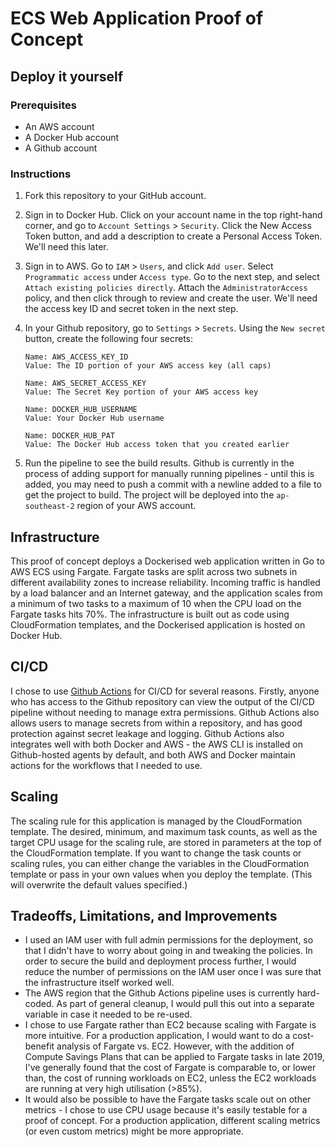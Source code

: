 # ECS Web Application Proof of Concept

## Deploy it yourself

### Prerequisites

- An AWS account
- A Docker Hub account
- A Github account

### Instructions

1. Fork this repository to your GitHub account.

1. Sign in to Docker Hub.  Click on your account name in the top right-hand corner, and go to `Account Settings` > `Security`.  Click the New Access Token button, and add a description to create a Personal Access Token.  We'll need this later.

1. Sign in to AWS.  Go to `IAM` > `Users`, and click `Add user`.  Select `Programmatic access` under `Access type`. Go to the next step, and select `Attach existing policies directly`.  Attach the `AdministratorAccess` policy, and then click through to review and create the user.  We'll need the access key ID and secret token in the next step.

1. In your Github repository, go to `Settings` > `Secrets`.  Using the `New secret` button, create the following four secrets:

    ```
    Name: AWS_ACCESS_KEY_ID
    Value: The ID portion of your AWS access key (all caps)

    Name: AWS_SECRET_ACCESS_KEY
    Value: The Secret Key portion of your AWS access key

    Name: DOCKER_HUB_USERNAME
    Value: Your Docker Hub username

    Name: DOCKER_HUB_PAT
    Value: The Docker Hub access token that you created earlier
    ```

1. Run the pipeline to see the build results.  Github is currently in the process of adding support for manually running pipelines - until this is added, you may need to push a commit with a newline added to a file to get the project to build.  The project will be deployed into the `ap-southeast-2` region of your AWS account.

## Infrastructure

This proof of concept deploys a Dockerised web application written in Go to AWS ECS using Fargate.  Fargate tasks are split across two subnets in different availability zones to increase reliability.  Incoming traffic is handled by a load balancer and an Internet gateway, and the application scales from a minimum of two tasks to a maximum of 10 when the CPU load on the Fargate tasks hits 70%.  The infrastructure is built out as code using CloudFormation templates, and the Dockerised application is hosted on Docker Hub.

## CI/CD

I chose to use [Github Actions](https://github.com/features/actions) for CI/CD for several reasons.  Firstly, anyone who has access to the Github repository can view the output of the CI/CD pipeline without needing to manage extra permissions.  Github Actions also allows users to manage secrets from within a repository, and has good protection against secret leakage and logging.  Github Actions also integrates well with both Docker and AWS - the AWS CLI is installed on Github-hosted agents by default, and both AWS and Docker maintain actions for the workflows that I needed to use.

## Scaling

The scaling rule for this application is managed by the CloudFormation template.  The desired, minimum, and maximum task counts, as well as the target CPU usage for the scaling rule, are stored in  parameters at the top of the CloudFormation template.  If you want to change the task counts or scaling rules, you can either change the variables in the CloudFormation template or pass in your own values when you deploy the template.  (This will overwrite the default values specified.)

## Tradeoffs, Limitations, and Improvements

- I used an IAM user with full admin permissions for the deployment, so that I didn't have to worry about going in and tweaking the policies.  In order to secure the build and deployment process further, I would reduce the number of permissions on the IAM user once I was sure that the infrastructure itself worked well.
- The AWS region that the Github Actions pipeline uses is currently hard-coded.  As part of general cleanup, I would pull this out into a separate variable in case it needed to be re-used.
- I chose to use Fargate rather than EC2 because scaling with Fargate is more intuitive.  For a production application, I would want to do a cost-benefit analysis of Fargate vs. EC2.  However, with the addition of Compute Savings Plans that can be applied to Fargate tasks in late 2019, I've generally found that the cost of Fargate is comparable to, or lower than, the cost of running workloads on EC2, unless the EC2 workloads are running at very high utilisation (>85%).
- It would also be possible to have the Fargate tasks scale out on other metrics - I chose to use CPU usage because it's easily testable for a proof of concept.  For a production application, different scaling metrics (or even custom metrics) might be more appropriate.